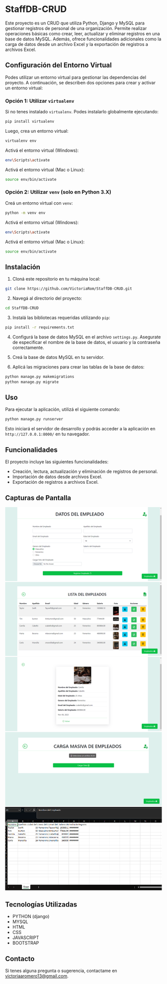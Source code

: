 # StaffDB-CRUD
Este proyecto es un CRUD que utiliza Python, Django y MySQL para gestionar registros de personal de una organización. Permite realizar operaciones básicas como crear, leer, actualizar y eliminar registros en una base de datos MySQL. Además, ofrece funcionalidades adicionales como la carga de datos desde un archivo Excel y la exportación de registros a archivos Excel.

## Configuración del Entorno Virtual
Podes utilizar un entorno virtual para gestionar las dependencias del proyecto. A continuación, se describen dos opciones para crear y activar un entorno virtual:

### Opción 1: Utilizar `virtualenv`

Si no tenes instalado `virtualenv`. Podes instalarlo globalmente ejecutando:

```bash
pip install virtualenv
```

Luego, crea un entorno virtual:

```bash
virtualenv env
```

Activá el entorno virtual (Windows):

```bash
env\Scripts\activate
```

Activá el entorno virtual (Mac o Linux):

```bash
source env/bin/activate
```

### Opción 2: Utilizar `venv` (solo en Python 3.X)

Creá un entorno virtual con `venv`:

```bash
python -m venv env
```

Activá el entorno virtual (Windows):

```bash
env\Scripts\activate
```

Activá el entorno virtual (Mac o Linux):

```bash
source env/bin/activate
```

## Instalación

1. Cloná este repositorio en tu máquina local:

```bash
git clone https://github.com/VictoriaRom/StaffDB-CRUD.git
```

2. Navegá al directorio del proyecto:

```bash
cd StaffDB-CRUD
```

3. Instalá las bibliotecas requeridas utilizando `pip`:

```bash
pip install -r requirements.txt
```

4. Configurá la base de datos MySQL en el archivo `settings.py`. Asegurate de especificar el nombre de la base de datos, el usuario y la contraseña correctamente.

5. Creá la base de datos MySQL en tu servidor.

6. Aplicá las migraciones para crear las tablas de la base de datos:

```bash
python manage.py makemigrations
python manage.py migrate
```

## Uso

Para ejecutar la aplicación, utilizá el siguiente comando:

```bash
python manage.py runserver
```

Esto iniciará el servidor de desarrollo y podrás acceder a la aplicación en `http://127.0.0.1:8000/` en tu navegador.

## Funcionalidades

El proyecto incluye las siguientes funcionalidades:

- Creación, lectura, actualización y eliminación de registros de personal.
- Importación de datos desde archivos Excel.
- Exportación de registros a archivos Excel.

## Capturas de Pantalla
![Captura de pantalla 1](https://github.com/VictoriaRom/StaffDB-CRUD/blob/master/media/fotos_empleados/2023-11-06_21h45_42.png)
![Captura de pantalla 2](https://github.com/VictoriaRom/StaffDB-CRUD/blob/master/media/fotos_empleados/2023-11-06_21h45_16.png)
![Captura de pantalla 3](https://github.com/VictoriaRom/StaffDB-CRUD/blob/master/media/fotos_empleados/2023-11-06_21h45_29.png)
![Captura de pantalla 4](https://github.com/VictoriaRom/StaffDB-CRUD/blob/master/media/fotos_empleados/2023-11-06_21h45_55.png)
![Captura de pantalla 5](https://github.com/VictoriaRom/StaffDB-CRUD/blob/master/media/fotos_empleados/2023-11-06_21h45_02.png)

## Tecnologías Utilizadas
- PYTHON (django)
- MYSQL
- HTML
- CSS
- JAVASCRIPT
- BOOTSTRAP

## Contacto
Si tenes alguna pregunta o sugerencia, contactame en [victoriaaromero13@gmail.com](mailto:victoriaaromero13@gmail.com).
